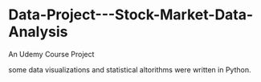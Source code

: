 # Data-Project---Stock-Market-Data-Analysis

An Udemy Course Project

some data visualizations and statistical altorithms were written in Python. 
